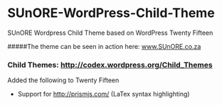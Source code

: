 # SUnORE-WordPress-Child-Theme
SUnORE Wordpress Child Theme based on WordPress Twenty Fifteen

#####The theme can be seen in action here: www.SUnORE.co.za

### Child Themes: http://codex.wordpress.org/Child_Themes
Added the following to Twenty Fifteen
* Support for http://prismjs.com/     (LaTex syntax highlighting)
